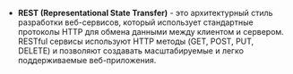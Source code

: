 - **REST (Representational State Transfer)** - это архитектурный стиль разработки веб-сервисов, который использует стандартные протоколы HTTP для обмена данными между клиентом и сервером. RESTful сервисы используют HTTP методы (GET, POST, PUT, DELETE) и позволяют создавать масштабируемые и легко поддерживаемые веб-приложения.

